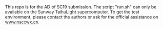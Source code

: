 This repo is for the AD of SC19 submission.
The script "run.sh" can only be available on the Sunway TaihuLight supercomputer.
To get the test environment, please contact the authors or ask for the official assistance on www.nsccwx.cn.
